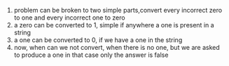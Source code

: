 1. problem can be broken to two simple parts,convert every incorrect zero to one and every incorrect one to zero
2. a zero can be converted to 1, simple if anywhere a one is present in a string
3. a one can be converted to 0, if we have a one in the string
4. now, when can we not convert, when there is no one, but we are asked to produce a one in that case only the answer is false
